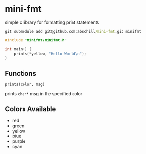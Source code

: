 # mini-fmt

simple c library for formatting print statements

```cmd
git submodule add git@github.com:abschill/mini-fmt.git minifmt
```

```c
#include "minifmt/minifmt.h"

int main() {
    prints(*yellow, "Hello World\n");
}

```

## Functions

`prints(color, msg)`

prints `char*` msg in the specified color

## Colors Available

- red
- green
- yellow
- blue
- purple
- cyan
